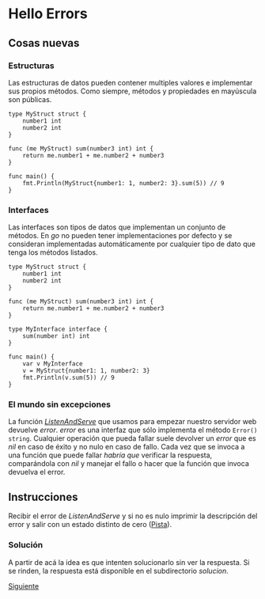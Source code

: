 # Hello Errors

## Cosas nuevas

### Estructuras

Las estructuras de datos pueden contener multiples valores e implementar
sus propios métodos. Como siempre, métodos y propiedades en mayúscula
son públicas.

```golang
type MyStruct struct {
	number1 int
	number2 int
}

func (me MyStruct) sum(number3 int) int {
	return me.number1 + me.number2 + number3
}

func main() {
	fmt.Println(MyStruct{number1: 1, number2: 3}.sum(5)) // 9
}
```

### Interfaces

Las interfaces son tipos de datos que implementan un conjunto de
métodos. En _go_ no pueden tener implementaciones por defecto y se
consideran implementadas automáticamente por cualquier tipo de dato que
tenga los métodos listados.

```golang
type MyStruct struct {
	number1 int
	number2 int
}

func (me MyStruct) sum(number3 int) int {
	return me.number1 + me.number2 + number3
}

type MyInterface interface {
	sum(number int) int
}

func main() {
	var v MyInterface
	v = MyStruct{number1: 1, number2: 3}
	fmt.Println(v.sum(5)) // 9
}
```

### El mundo sin excepciones

La función
[_ListenAndServe_](https://golang.org/pkg/net/http/#Server.ListenAndServe)
que usamos para empezar nuestro servidor web devuelve _error_. _error_
es una interfaz que sólo implementa el método `Error() string`.
Cualquier operación que pueda fallar suele devolver un _error_ que es
_nil_ en caso de éxito y no nulo en caso de fallo. Cada vez que se
invoca a una función que puede fallar _habría que_ verificar la
respuesta, comparándola con _nil_ y manejar el fallo o hacer que la función
que invoca devuelva el error.

## Instrucciones

Recibir el error de _ListenAndServe_ y si no es nulo imprimir la
descripción del error y salir con un estado distinto de cero
([Pista](https://golang.org/pkg/os/#Exit)).

### Solución

A partir de acá la idea es que intenten solucionarlo sin ver la respuesta.
Si se rinden, la respuesta está disponible en el subdirectorio _solucion_.

[Siguiente](../04_HelloState)
